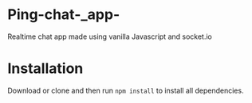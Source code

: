 ﻿# Ping-chat-_app-
Realtime chat app made using vanilla Javascript and socket.io

# Installation
Download or clone and then run `npm install` to install all dependencies.
